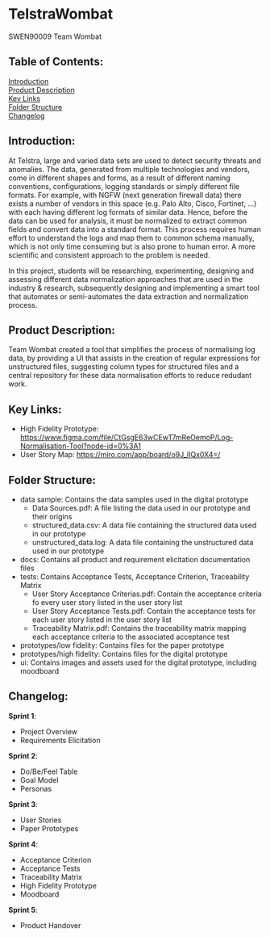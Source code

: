# TelstraWombat
SWEN90009 Team Wombat

## Table of Contents:

<a href="#Intro">Introduction</a><br>
<a href="#Description">Product Description</a><br>
<a href="#Links">Key Links</a><br>
<a href="#Structure">Folder Structure</a><br>
<a href="#Changelog">Changelog</a><br>

<h2 id="Intro">Introduction:</h2>

At Telstra, large and varied data sets are used to detect security threats and anomalies. The data, generated from multiple technologies and vendors, come in different shapes and forms, as a result of different naming conventions, configurations, logging standards or simply different file formats. For example, with NGFW (next generation firewall data) there exists a number of vendors in this space (e.g. Palo Alto, Cisco, Fortinet, ...) with each having different log formats of similar data. Hence, before the data can be used for analysis, it must be normalized to extract common fields and convert data into a standard format. This process requires human effort to understand the logs and map them to common schema manually, which is not only time consuming but is also prone to human error. A more scientific and consistent approach to the problem is needed.



In this project, students will be researching, experimenting, designing and assessing different data normalization approaches that are used in the industry & research, subsequently designing and implementing a smart tool that automates or semi-automates the data extraction and normalization process.  

<h2 id="Description">Product Description:</h2>

Team Wombat created a tool that simplifies the process of normalising log data, by providing a UI that assists in the creation of regular expressions for unstructured files, suggesting column types for structured files and a central repository for these data normalisation efforts to reduce redudant work.


<h2 id="Links">Key Links:</h2>

- High Fidelity Prototype: https://www.figma.com/file/CtGsgE63wCEwT7mReOemoP/Log-Normalisation-Tool?node-id=0%3A1
- User Story Map: https://miro.com/app/board/o9J_lIQx0X4=/

<h2 id="Structure">Folder Structure:</h2>

- data sample: Contains the data samples used in the digital prototype
  * Data Sources.pdf: A file listing the data used in our prototype and their origins
  * structured_data.csv: A data file containing the structured data used in our prototype
  * unstructured_data.log: A data file containing the unstructured data used in our prototype
- docs: Contains all product and requirement elicitation documentation files
- tests: Contains Acceptance Tests, Acceptance Criterion, Traceability Matrix
  * User Story Acceptance Criterias.pdf: Contain the acceptance criteria fo every user story listed in the user story list
  * User Story Acceptance Tests.pdf: Contain the acceptance tests for each user story listed in the user story list
  * Traceability Matrix.pdf: Contains the traceability matrix mapping each acceptance criteria to the associated acceptance test
- prototypes/low fidelity: Contains files for the paper prototype
- prototypes/high fidelity: Contains files for the digital prototype
- ui: Contains images and assets used for the digital prototype, including moodboard

<h2 id="Changelog">Changelog:</h2>

**Sprint 1**:
- Project Overview
- Requirements Elicitation

**Sprint 2**:
- Do/Be/Feel Table
- Goal Model
- Personas

**Sprint 3**:
 - User Stories
 - Paper Prototypes

**Sprint 4**:
 - Acceptance Criterion
 - Acceptance Tests
 - Traceability Matrix
 - High Fidelity Prototype
 - Moodboard

**Sprint 5**:
- Product Handover
